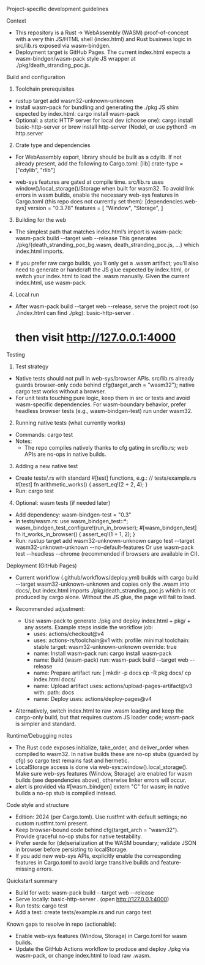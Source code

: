 Project-specific development guidelines

Context
- This repository is a Rust -> WebAssembly (WASM) proof-of-concept with a very thin JS/HTML shell (index.html) and Rust business logic in src/lib.rs exposed via wasm-bindgen.
- Deployment target is GitHub Pages. The current index.html expects a wasm-bindgen/wasm-pack style JS wrapper at ./pkg/death_stranding_poc.js.

Build and configuration
1) Toolchain prerequisites
- rustup target add wasm32-unknown-unknown
- Install wasm-pack for bundling and generating the ./pkg JS shim expected by index.html:
  cargo install wasm-pack
- Optional: a static HTTP server for local dev (choose one):
  cargo install basic-http-server
  or brew install http-server (Node), or use python3 -m http.server

2) Crate type and dependencies
- For WebAssembly export, library should be built as a cdylib. If not already present, add the following to Cargo.toml:
  [lib]
  crate-type = ["cdylib", "rlib"]

- web-sys features are gated at compile time. src/lib.rs uses window()/local_storage()/Storage when built for wasm32. To avoid link errors in wasm builds, enable the necessary web-sys features in Cargo.toml (this repo does not currently set them):
  [dependencies.web-sys]
  version = "0.3.78"
  features = [
      "Window",
      "Storage",
  ]

3) Building for the web
- The simplest path that matches index.html’s import is wasm-pack:
  wasm-pack build --target web --release
  This generates ./pkg/{death_stranding_poc_bg.wasm, death_stranding_poc.js, ...} which index.html imports.

- If you prefer raw cargo builds, you’ll only get a .wasm artifact; you’ll also need to generate or handcraft the JS glue expected by index.html, or switch your index.html to load the .wasm manually. Given the current index.html, use wasm-pack.

4) Local run
- After wasm-pack build --target web --release, serve the project root (so ./index.html can find ./pkg):
  basic-http-server .
  # then visit http://127.0.0.1:4000

Testing
1) Test strategy
- Native tests should not pull in web-sys/browser APIs. src/lib.rs already guards browser-only code behind cfg(target_arch = "wasm32"); native cargo test works without a browser.
- For unit tests touching pure logic, keep them in src or tests and avoid wasm-specific dependencies. For wasm-boundary behavior, prefer headless browser tests (e.g., wasm-bindgen-test) run under wasm32.

2) Running native tests (what currently works)
- Commands:
  cargo test
- Notes:
  - The repo compiles natively thanks to cfg gating in src/lib.rs; web APIs are no-ops in native builds.

3) Adding a new native test
- Create tests/<name>.rs with standard #[test] functions, e.g.:
  // tests/example.rs
  #[test]
  fn arithmetic_works() {
      assert_eq!(2 + 2, 4);
  }
- Run: cargo test

4) Optional: wasm tests (if needed later)
- Add dependency:
  wasm-bindgen-test = "0.3"
- In tests/wasm.rs:
  use wasm_bindgen_test::*;
  wasm_bindgen_test_configure!(run_in_browser);
  #[wasm_bindgen_test]
  fn it_works_in_browser() {
      assert_eq!(1 + 1, 2);
  }
- Run:
  rustup target add wasm32-unknown-unknown
  cargo test --target wasm32-unknown-unknown --no-default-features
  Or use wasm-pack test --headless --chrome (recommended if browsers are available in CI).

Deployment (GitHub Pages)
- Current workflow (.github/workflows/deploy.yml) builds with cargo build --target wasm32-unknown-unknown and copies only the .wasm into docs/, but index.html imports ./pkg/death_stranding_poc.js which is not produced by cargo alone. Without the JS glue, the page will fail to load.
- Recommended adjustment:
  - Use wasm-pack to generate ./pkg and deploy index.html + pkg/ + any assets.
  Example steps inside the workflow job:
    - uses: actions/checkout@v4
    - uses: actions-rs/toolchain@v1
      with:
        profile: minimal
        toolchain: stable
        target: wasm32-unknown-unknown
        override: true
    - name: Install wasm-pack
      run: cargo install wasm-pack
    - name: Build (wasm-pack)
      run: wasm-pack build --target web --release
    - name: Prepare artifact
      run: |
        mkdir -p docs
        cp -R pkg docs/
        cp index.html docs/
    - name: Upload artifact
      uses: actions/upload-pages-artifact@v3
      with:
        path: docs
    - name: Deploy
      uses: actions/deploy-pages@v4

- Alternatively, switch index.html to raw .wasm loading and keep the cargo-only build, but that requires custom JS loader code; wasm-pack is simpler and standard.

Runtime/Debugging notes
- The Rust code exposes initialize, take_order, and deliver_order when compiled to wasm32. In native builds these are no-op stubs (guarded by cfg) so cargo test remains fast and hermetic.
- LocalStorage access is done via web-sys::window().local_storage(). Make sure web-sys features (Window, Storage) are enabled for wasm builds (see dependencies above), otherwise linker errors will occur.
- alert is provided via #[wasm_bindgen] extern "C" for wasm; in native builds a no-op stub is compiled instead.

Code style and structure
- Edition: 2024 (per Cargo.toml). Use rustfmt with default settings; no custom rustfmt.toml present.
- Keep browser-bound code behind cfg(target_arch = "wasm32"). Provide graceful no-op stubs for native testability.
- Prefer serde for (de)serialization at the WASM boundary; validate JSON in browser before persisting to localStorage.
- If you add new web-sys APIs, explicitly enable the corresponding features in Cargo.toml to avoid large transitive builds and feature-missing errors.

Quickstart summary
- Build for web: wasm-pack build --target web --release
- Serve locally: basic-http-server . (open http://127.0.0.1:4000)
- Run tests: cargo test
- Add a test: create tests/example.rs and run cargo test

Known gaps to resolve in repo (actionable):
- Enable web-sys features (Window, Storage) in Cargo.toml for wasm builds.
- Update the GitHub Actions workflow to produce and deploy ./pkg via wasm-pack, or change index.html to load raw .wasm.
